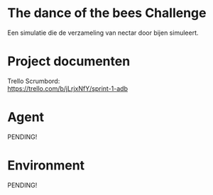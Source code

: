 # The dance of the bees Challenge

Een simulatie die de verzameling van nectar door bijen simuleert.

# Project documenten

Trello Scrumbord: \
https://trello.com/b/jLrjxNfY/sprint-1-adb

# Agent

PENDING!

# Environment

PENDING!
